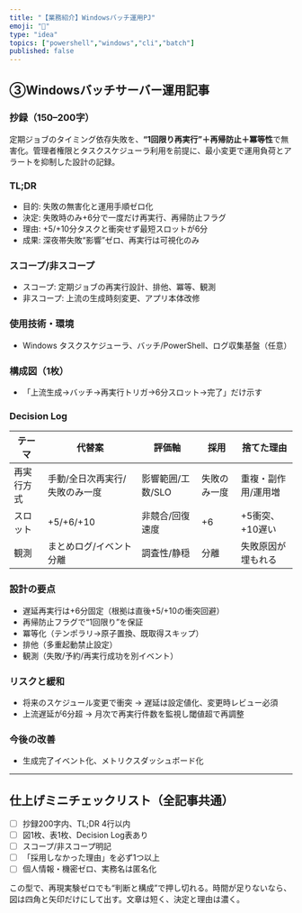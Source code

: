 ```yaml
---
title: "【業務紹介】Windowsバッチ運用PJ"
emoji: "🧭"
type: "idea"
topics: ["powershell","windows","cli","batch"]
published: false
---
```


## ③Windowsバッチサーバー運用記事

### 抄録（150–200字）

定期ジョブのタイミング依存失敗を、**“1回限り再実行”＋再帰防止＋冪等性**で無害化。管理者権限とタスクスケジューラ利用を前提に、最小変更で運用負荷とアラートを抑制した設計の記録。

### TL;DR

* 目的: 失敗の無害化と運用手順ゼロ化
* 決定: 失敗時のみ+6分で一度だけ再実行、再帰防止フラグ
* 理由: +5/+10分タスクと衝突せず最短スロットが6分
* 成果: 深夜帯失敗“影響”ゼロ、再実行は可視化のみ

### スコープ/非スコープ

* スコープ: 定期ジョブの再実行設計、排他、冪等、観測
* 非スコープ: 上流の生成時刻変更、アプリ本体改修

### 使用技術・環境

* Windows タスクスケジューラ、バッチ/PowerShell、ログ収集基盤（任意）

### 構成図（1枚）

* 「上流生成→バッチ→再実行トリガ→6分スロット→完了」だけ示す

### Decision Log

| テーマ   | 代替案              | 評価軸         | 採用     | 捨てた理由      |
| ----- | ---------------- | ----------- | ------ | ---------- |
| 再実行方式 | 手動/全日次再実行/失敗のみ一度 | 影響範囲/工数/SLO | 失敗のみ一度 | 重複・副作用/運用増 |
| スロット  | +5/+6/+10        | 非競合/回復速度    | +6     | +5衝突、+10遅い |
| 観測    | まとめログ/イベント分離     | 調査性/静穏      | 分離     | 失敗原因が埋もれる  |

### 設計の要点

* 遅延再実行は+6分固定（根拠は直後+5/+10の衝突回避）
* 再帰防止フラグで“1回限り”を保証
* 冪等化（テンポラリ→原子置換、既取得スキップ）
* 排他（多重起動禁止設定）
* 観測（失敗/予約/再実行成功を別イベント）

### リスクと緩和

* 将来のスケジュール変更で衝突 → 遅延は設定値化、変更時レビュー必須
* 上流遅延が6分超 → 月次で再実行件数を監視し閾値超で再調整

### 今後の改善

* 生成完了イベント化、メトリクスダッシュボード化

---

## 仕上げミニチェックリスト（全記事共通）

* [ ] 抄録200字内、TL;DR 4行以内
* [ ] 図1枚、表1枚、Decision Log表あり
* [ ] スコープ/非スコープ明記
* [ ] 「採用しなかった理由」を必ず1つ以上
* [ ] 個人情報・機密ゼロ、実務名は匿名化

この型で、再現実験ゼロでも“判断と構成”で押し切れる。時間が足りないなら、図は四角と矢印だけにして出す。文章は短く、決定と理由は濃く。